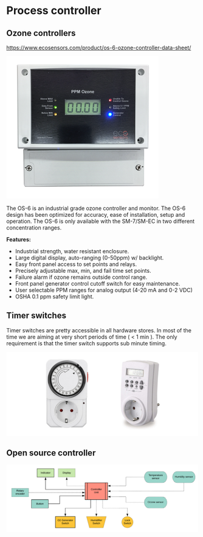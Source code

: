 # Process controller



## Ozone controllers

https://www.ecosensors.com/product/os-6-ozone-controller-data-sheet/

![](ozone_controller.png)

The OS-6 is an industrial grade ozone controller and monitor. The OS-6 design has been optimized for accuracy, ease of installation, setup and operation. The OS-6 is only available with the SM-7/SM-EC in two different concentration ranges.

**Features:**

- Industrial strength, water resistant enclosure.
- Large digital display, auto-ranging (0-50ppm) w/ backlight.
- Easy front panel access to set points and relays.
- Precisely adjustable max, min, and fail time set points.
- Failure alarm if ozone remains outside control range.
- Front panel generator control cutoff switch for easy maintenance.
- User selectable PPM ranges for analog output (4-20 mA and 0-2 VDC)
- OSHA 0.1 ppm safety limit light.



## Timer switches

Timer switches are pretty accessible in all hardware stores. In most of the time we are aiming at very short periods of time ( < 1 min ). The only requirement is that the timer switch supports sub minute timing.

![](timer_switch.jpg)



## Open source controller

![](controller.png)